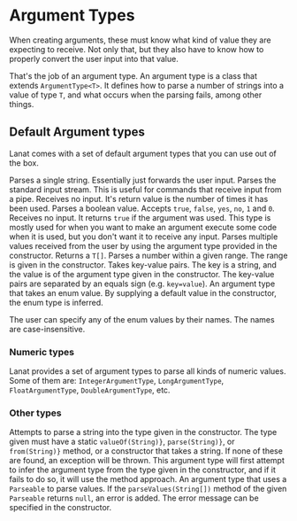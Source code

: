 # Argument Types

When creating arguments, these must know what kind of value they are expecting to receive. Not only that, but they
also have to know how to properly convert the user input into that value.

That's the job of an argument type. An argument type is a class that extends `ArgumentType<T>`. It defines how
to parse a number of strings into a value of type `T`, and what occurs when the parsing fails, among other things.


## Default Argument types

Lanat comes with a set of default argument types that you can use out of the box.

<deflist>

<def title="StringArgumentType">
	Parses a single string. Essentially just forwards the user input.
</def>

<def title="StdinArgumentType">
	Parses the standard input stream. This is useful for commands that receive input from a pipe.
</def>

<def title="CounterArgumentType">
	Receives no input. It's return value is the number of times it has been used.
</def>

<def title="BooleanArgumentType">
	Parses a boolean value. Accepts <code>true</code>, <code>false</code>, <code>yes</code>, <code>no</code>, <code>1</code> and <code>0</code>.
</def>

<def title="ActionArgumentType">
	Receives no input. It returns <code>true</code> if the argument was used. This type is mostly used for when you want
	to make an argument execute some code when it is used, but you don't want it to receive any input.
</def>

<def title="TupleArgumentType">
	Parses multiple values received from the user by using the argument type provided in the constructor.
	Returns a <code>T[]</code>.
</def>

<def title="NumberRangeArgumentType">
	Parses a number within a given range. The range is given in the constructor.
</def>

<def title="KeyValuesArgumentType">
	Takes key-value pairs. The key is a string, and the value is of the argument type given in the
	constructor. The key-value pairs are separated by an equals sign (e.g. <code>key=value</code>).
</def>

<def title="EnumArgumentType">
	An argument type that takes an enum value.
	By supplying a default value in the constructor, the enum type is inferred.
	<p>
		The user can specify any of the enum values by their names.
		The names are case-insensitive.
	</p>
</def>

</deflist>


### Numeric types

Lanat provides a set of argument types to parse all kinds of numeric values. Some of them are: <code>IntegerArgumentType</code>,
<code>LongArgumentType</code>, <code>FloatArgumentType</code>, <code>DoubleArgumentType</code>, etc.

### Other types

<deflist>

<def title="TryParseArgumentType">
	Attempts to parse a string into the type given in the constructor.
	The type given must have a static <code>valueOf(String)}</code>, <code>parse(String)}</code>, or
	<code>from(String)}</code> method, or a constructor that takes a string.
	If none of these are found, an exception will be thrown.
	<tip>
		This argument type will first attempt to infer the argument type from the type given in the constructor,
		and if it fails to do so, it will use the method approach.
	</tip>
</def>

<def title="FromParseableArgumentType">
	An argument type that uses a <code>Parseable</code> to parse values. If the <code>parseValues(String[])</code>
	method of the given <code>Parseable</code> returns <code>null</code>, an error is added.
	The error message can be specified in the constructor.
</def>

</deflist>